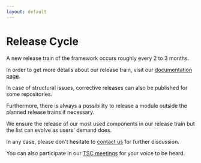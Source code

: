 ```yaml
---
layout: default
---
```


# Release Cycle

A new release train of the framework occurs roughly every 2 to 3 months.

In order to get more details about our release train, visit our [documentation page](https://powsybl.readthedocs.io/en/latest/releasetrain.html).

In case of structural issues, corrective releases can also be published for some repositories.

Furthermore, there is always a possibility to release a module outside the planned release trains if necessary.

We ensure the release of our most used components in our release train but the list can evolve as users' demand does.

In any case, please don't hesitate to [contact us](../community/index.md#contact) for further discussion.

You can also participate in our [TSC meetings](https://lists.lfenergy.org/g/powsybl-tsc/) for your voice to be heard.
